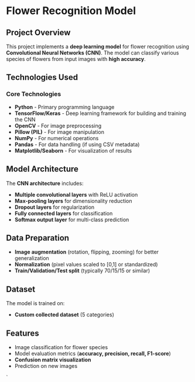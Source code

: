 # **Flower Recognition Model**

## **Project Overview**
This project implements a **deep learning model** for flower recognition using **Convolutional Neural Networks (CNN)**. The model can classify various species of flowers from input images with **high accuracy**.

## **Technologies Used**

### **Core Technologies**
- **Python** - Primary programming language
- **TensorFlow/Keras** - Deep learning framework for building and training the CNN
- **OpenCV** - For image preprocessing
- **Pillow (PIL)** - For image manipulation
- **NumPy** - For numerical operations
- **Pandas** - For data handling (if using CSV metadata)
- **Matplotlib/Seaborn** - For visualization of results

## **Model Architecture**
The **CNN architecture** includes:
- **Multiple convolutional layers** with ReLU activation
- **Max-pooling layers** for dimensionality reduction
- **Dropout layers** for regularization
- **Fully connected layers** for classification
- **Softmax output layer** for multi-class prediction

## **Data Preparation**
- **Image augmentation** (rotation, flipping, zooming) for better generalization
- **Normalization** (pixel values scaled to [0,1] or standardized)
- **Train/Validation/Test split** (typically 70/15/15 or similar)

## **Dataset**
The model is trained on:
- **Custom collected dataset** (5 categories)

## **Features**
- Image classification for flower species
- Model evaluation metrics (**accuracy, precision, recall, F1-score**)
- **Confusion matrix visualization**
- Prediction on new images

`



